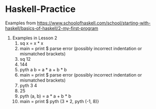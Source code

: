 # Haskell-Practice
Examples from https://www.schoolofhaskell.com/school/starting-with-haskell/basics-of-haskell/2-my-first-program

1. Examples in Lesson 2
      1.  sq x = x * x
      2.  main = print $ 
        parse error (possibly incorrect indentation or mismatched brackets)
      3.  sq 12
      4.  144
      5.  pyth a b = a * a + b * b
      6.  main = print $
        parse error (possibly incorrect indentation or mismatched brackets)
      8.  pyth 3 4
      9.  25
      10. pyth (a, b) = a * a + b * b
      11. main = print $ pyth (3 * 2, pyth (-1, 8)}


